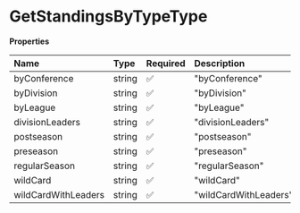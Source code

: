 # GetStandingsByTypeType

**Properties**

| Name                | Type   | Required | Description           |
| :------------------ | :----- | :------- | :-------------------- |
| byConference        | string | ✅       | "byConference"        |
| byDivision          | string | ✅       | "byDivision"          |
| byLeague            | string | ✅       | "byLeague"            |
| divisionLeaders     | string | ✅       | "divisionLeaders"     |
| postseason          | string | ✅       | "postseason"          |
| preseason           | string | ✅       | "preseason"           |
| regularSeason       | string | ✅       | "regularSeason"       |
| wildCard            | string | ✅       | "wildCard"            |
| wildCardWithLeaders | string | ✅       | "wildCardWithLeaders" |

<!-- This file was generated by liblab | https://liblab.com/ -->
